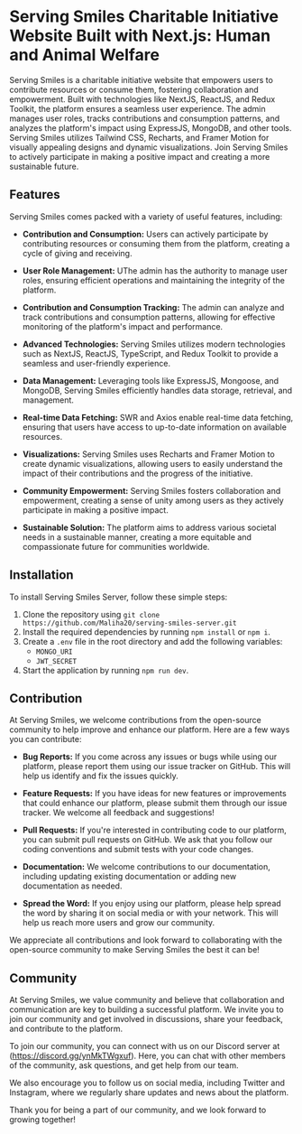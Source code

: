 # Serving Smiles Charitable Initiative Website Built with Next.js: Human and Animal Welfare

Serving Smiles is a charitable initiative website that empowers users to contribute resources or consume them, fostering collaboration and empowerment. Built with technologies like NextJS, ReactJS, and Redux Toolkit, the platform ensures a seamless user experience. The admin manages user roles, tracks contributions and consumption patterns, and analyzes the platform's impact using ExpressJS, MongoDB, and other tools. Serving Smiles utilizes Tailwind CSS, Recharts, and Framer Motion for visually appealing designs and dynamic visualizations. Join Serving Smiles to actively participate in making a positive impact and creating a more sustainable future.

## Features

Serving Smiles comes packed with a variety of useful features, including:

- **Contribution and Consumption:** Users can actively participate by contributing resources or consuming them from the platform, creating a cycle of giving and receiving.

- **User Role Management:** UThe admin has the authority to manage user roles, ensuring efficient operations and maintaining the integrity of the platform.

- **Contribution and Consumption Tracking:** The admin can analyze and track contributions and consumption patterns, allowing for effective monitoring of the platform's impact and performance.

- **Advanced Technologies:** Serving Smiles utilizes modern technologies such as NextJS, ReactJS, TypeScript, and Redux Toolkit to provide a seamless and user-friendly experience.

- **Data Management:** Leveraging tools like ExpressJS, Mongoose, and MongoDB, Serving Smiles efficiently handles data storage, retrieval, and management.

- **Real-time Data Fetching:** SWR and Axios enable real-time data fetching, ensuring that users have access to up-to-date information on available resources.

- **Visualizations:** Serving Smiles uses Recharts and Framer Motion to create dynamic visualizations, allowing users to easily understand the impact of their contributions and the progress of the initiative.

- **Community Empowerment:** Serving Smiles fosters collaboration and empowerment, creating a sense of unity among users as they actively participate in making a positive impact.

- **Sustainable Solution:** The platform aims to address various societal needs in a sustainable manner, creating a more equitable and compassionate future for communities worldwide.

## Installation

To install Serving Smiles Server, follow these simple steps:

1. Clone the repository using `git clone https://github.com/Maliha20/serving-smiles-server.git`
2. Install the required dependencies by running `npm install` or `npm i`.
3. Create a `.env` file in the root directory and add the following variables:
   - `MONGO_URI`
   - `JWT_SECRET`
4. Start the application by running `npm run dev`.

## Contribution

At Serving Smiles, we welcome contributions from the open-source community to help improve and enhance our platform. Here are a few ways you can contribute:

- **Bug Reports:** If you come across any issues or bugs while using our platform, please report them using our issue tracker on GitHub. This will help us identify and fix the issues quickly.

- **Feature Requests:** If you have ideas for new features or improvements that could enhance our platform, please submit them through our issue tracker. We welcome all feedback and suggestions!

- **Pull Requests:** If you're interested in contributing code to our platform, you can submit pull requests on GitHub. We ask that you follow our coding conventions and submit tests with your code changes.

- **Documentation:** We welcome contributions to our documentation, including updating existing documentation or adding new documentation as needed.

- **Spread the Word:** If you enjoy using our platform, please help spread the word by sharing it on social media or with your network. This will help us reach more users and grow our community.

We appreciate all contributions and look forward to collaborating with the open-source community to make Serving Smiles the best it can be!

## Community

At Serving Smiles, we value community and believe that collaboration and communication are key to building a successful platform. We invite you to join our community and get involved in discussions, share your feedback, and contribute to the platform.

To join our community, you can connect with us on our Discord server at (https://discord.gg/ynMkTWgxuf). Here, you can chat with other members of the community, ask questions, and get help from our team.

We also encourage you to follow us on social media, including Twitter and Instagram, where we regularly share updates and news about the platform.

Thank you for being a part of our community, and we look forward to growing together!
